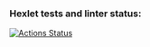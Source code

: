 ### Hexlet tests and linter status:
[![Actions Status](https://github.com/khloptsevps/layout-designer-project-58/workflows/hexlet-check/badge.svg)](https://github.com/khloptsevps/layout-designer-project-58/actions)